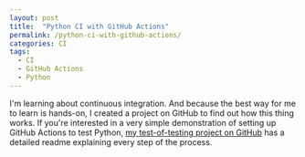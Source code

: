 ```yaml
---
layout: post
title:  "Python CI with GitHub Actions"
permalink: /python-ci-with-github-actions/
categories: CI
tags: 
  - CI
  - GitHub Actions
  - Python
---
```

I'm learning about continuous integration. And because the best way for me to learn is hands-on, I created a project on GitHub to find out how this thing works. If you're interested in a very simple demonstration of setting up GitHub Actions to test Python, [my test-of-testing project on GitHub](https://github.com/regexowl/test-of-testing) has a detailed readme explaining every step of the process.
